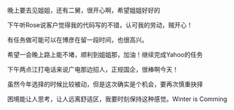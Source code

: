 晚上要去见姐姐，还有二舅，很开心啊，希望姐姐好好的

下午听Rose说客户觉得我的代码写的不错，认可我的劳动，贼开心！

有任务做可能可以在博彦在留一段时间，也很高兴。

希望一会晚上路上能不堵，顺利到姐姐那，加油！继续完成Yahoo的任务

下午两点江打电话来说广电那边招人，正规国企，很棒啊今天！

虽然今年选择的时候比较被动，但是这次确实是个机会，要再次慎重抉择

困境能让人思考，让人远离舒适区，我要时刻保持这种感觉。Winter is Comming